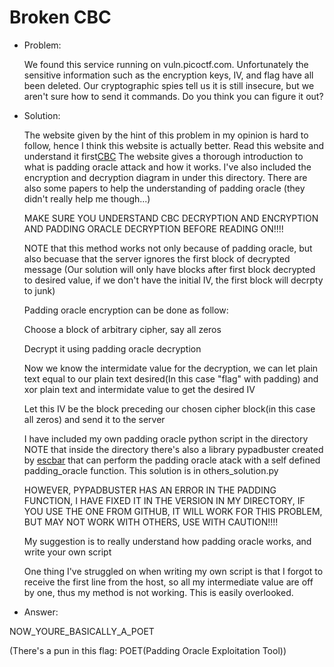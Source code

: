 # Broken CBC

* Problem:

  We found this service running on vuln.picoctf.com. Unfortunately the sensitive information such as the encryption keys, IV, and flag have all been deleted. Our cryptographic spies tell us it is still insecure, but we aren't sure how to send it commands. Do you think you can figure it out?

* Solution:

  The website given by the hint of this problem in my opinion is hard to follow, hence I think this website is actually better. Read this website and understand it first[CBC](http://blog.gdssecurity.com/labs/2010/9/14/automated-padding-oracle-attacks-with-padbuster.html) The website gives a thorough introduction to what is padding oracle attack and how it works. I've also included the encryption and decryption diagram in under this directory. There are also some papers to help the understanding of padding oracle (they didn't really help me though...)

  MAKE SURE YOU UNDERSTAND CBC DECRYPTION AND ENCRYPTION AND PADDING ORACLE DECRYPTION BEFORE READING ON!!!!

  NOTE that this method works not only because of padding oracle, but also becuase that the server ignores the first block of decrypted message
  (Our solution will only have blocks after first block decrypted to desired value, if we don't have the initial IV, the first block will decrpty to junk)
  
  Padding oracle encryption can be done as follow:
  
  Choose a block of arbitrary cipher, say all zeros

  Decrypt it using padding oracle decryption

  Now we know the intermidate value for the decryption, we can let plain text equal to our plain text desired(In this case "flag" with padding) and xor plain text and intermidate value to get the desired IV

  Let this IV be the block preceding our chosen cipher block(in this case all zeros) and send it to the server

  I have included my own padding oracle python script in the directory
  NOTE that inside the directory there's also a library pypadbuster created by [escbar](https://github.com/escbar/pypadbuster) that can perform the padding oracle atack with a self defined padding_oracle function. This solution is in others_solution.py
  
  HOWEVER, PYPADBUSTER HAS AN ERROR IN THE PADDING FUNCTION, I HAVE FIXED IT IN THE VERSION IN MY DIRECTORY, IF YOU USE THE ONE FROM GITHUB, IT WILL WORK FOR THIS PROBLEM, BUT MAY NOT WORK WITH OTHERS, USE WITH CAUTION!!!!

  My suggestion is to really understand how padding oracle works, and write your own script

  One thing I've struggled on when writing my own script is that I forgot to receive the first line from the host, so all my intermediate value are off by one, thus my method is not working. This is easily overlooked.

* Answer:
  
NOW_YOURE_BASICALLY_A_POET
  
  (There's a pun in this flag: POET(Padding Oracle Exploitation Tool))
